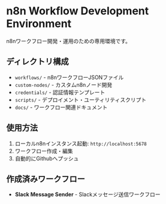 # n8n Workflow Development Environment

n8nワークフロー開発・運用のための専用環境です。

## ディレクトリ構成

- `workflows/` - n8nワークフローJSONファイル
- `custom-nodes/` - カスタムn8nノード開発
- `credentials/` - 認証情報テンプレート
- `scripts/` - デプロイメント・ユーティリティスクリプト
- `docs/` - ワークフロー関連ドキュメント

## 使用方法

1. ローカルn8nインスタンス起動: `http://localhost:5678`
2. ワークフロー作成・編集
3. 自動的にGithubへプッシュ

## 作成済みワークフロー

- **Slack Message Sender** - Slackメッセージ送信ワークフロー
